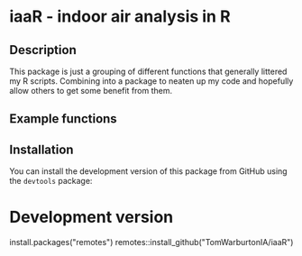 # iaaR - indoor air analysis in R

## Description
This package is just a grouping of different functions that generally littered my R scripts. Combining into a package to neaten up my code and hopefully allow others to get some benefit from them.

## Example functions

## Installation
You can install the development version of this package from GitHub using the `devtools` package:

# Development version
install.packages("remotes")
remotes::install_github("TomWarburtonIA/iaaR")
